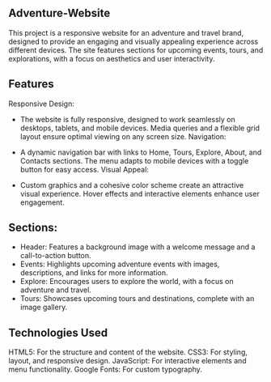 ## Adventure-Website

This project is a responsive website for an adventure and travel brand, designed to provide an engaging and visually appealing experience across different devices. The site features sections for upcoming events, tours, and explorations, with a focus on aesthetics and user interactivity.

## Features
Responsive Design:

* The website is fully responsive, designed to work seamlessly on desktops, tablets, and mobile devices. Media queries and a flexible grid layout ensure optimal viewing on any screen size.
Navigation:

* A dynamic navigation bar with links to Home, Tours, Explore, About, and Contacts sections. The menu adapts to mobile devices with a toggle button for easy access.
Visual Appeal:

* Custom graphics and a cohesive color scheme create an attractive visual experience. Hover effects and interactive elements enhance user engagement.

## Sections:
* Header: Features a background image with a welcome message and a call-to-action button.
* Events: Highlights upcoming adventure events with images, descriptions, and links for more information.
* Explore: Encourages users to explore the world, with a focus on adventure and travel.
* Tours: Showcases upcoming tours and destinations, complete with an image gallery.

## Technologies Used
HTML5: For the structure and content of the website.
CSS3: For styling, layout, and responsive design.
JavaScript: For interactive elements and menu functionality.
Google Fonts: For custom typography.

